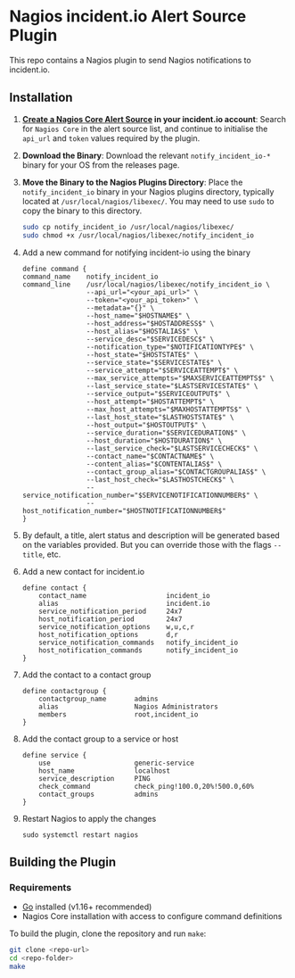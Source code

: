# Nagios incident.io Alert Source Plugin

This repo contains a Nagios plugin to send Nagios notifications to incident.io.

[create-source]: https://app.incident.io/~/alerts/sources/create

## Installation

1. **[Create a Nagios Core Alert Source][create-source] in your incident.io account**:
   Search for `Nagios Core` in the alert source list, and continue to initialise the `api_url` and `token` values required by the plugin.

1. **Download the Binary**:
   Download the relevant `notify_incident_io-*` binary for your OS from the releases page.

1. **Move the Binary to the Nagios Plugins Directory**:
   Place the `notify_incident_io` binary in your Nagios plugins directory, typically located at `/usr/local/nagios/libexec/`. You may need to use `sudo` to copy the binary to this directory.

   ```bash
   sudo cp notify_incident_io /usr/local/nagios/libexec/
   sudo chmod +x /usr/local/nagios/libexec/notify_incident_io

1. Add a new command for notifying incident-io using the binary
    ```
    define command {
    command_name    notify_incident_io
    command_line    /usr/local/nagios/libexec/notify_incident_io \
                    --api_url="<your_api_url>" \
                    --token="<your_api_token>" \
                    --metadata="{}" \
                    --host_name="$HOSTNAME$" \
                    --host_address="$HOSTADDRESS$" \
                    --host_alias="$HOSTALIAS$" \
                    --service_desc="$SERVICEDESC$" \
                    --notification_type="$NOTIFICATIONTYPE$" \
                    --host_state="$HOSTSTATE$" \
                    --service_state="$SERVICESTATE$" \
                    --service_attempt="$SERVICEATTEMPT$" \
                    --max_service_attempts="$MAXSERVICEATTEMPTS$" \
                    --last_service_state="$LASTSERVICESTATE$" \
                    --service_output="$SERVICEOUTPUT$" \
                    --host_attempt="$HOSTATTEMPT$" \
                    --max_host_attempts="$MAXHOSTATTEMPTS$" \
                    --last_host_state="$LASTHOSTSTATE$" \
                    --host_output="$HOSTOUTPUT$" \
                    --service_duration="$SERVICEDURATION$" \
                    --host_duration="$HOSTDURATION$" \
                    --last_service_check="$LASTSERVICECHECK$" \
                    --contact_name="$CONTACTNAME$" \
                    --content_alias="$CONTENTALIAS$" \
                    --contact_group_alias="$CONTACTGROUPALIAS$" \
                    --last_host_check="$LASTHOSTCHECK$" \
                    --service_notification_number="$SERVICENOTIFICATIONNUMBER$" \
                    --host_notification_number="$HOSTNOTIFICATIONNUMBER$"
   }
   ```

1. By default, a title, alert status and description will be generated based on the variables provided. But you can override those with the flags `--title`, etc.
1. Add a new contact for incident.io
    ```
    define contact {
        contact_name                    incident_io
        alias                           incident.io
        service_notification_period     24x7
        host_notification_period        24x7
        service_notification_options    w,u,c,r
        host_notification_options       d,r
        service_notification_commands   notify_incident_io
        host_notification_commands      notify_incident_io
    }
    ```
1. Add the contact to a contact group
    ```
    define contactgroup {
        contactgroup_name       admins
        alias                   Nagios Administrators
        members                 root,incident_io
    }
    ```
1. Add the contact group to a service or host
    ```
    define service {
        use                     generic-service
        host_name               localhost
        service_description     PING
        check_command           check_ping!100.0,20%!500.0,60%
        contact_groups          admins
    }
    ```
1. Restart Nagios to apply the changes
    ```
    sudo systemctl restart nagios
    ```

## Building the Plugin

### Requirements

- [Go](https://golang.org/) installed (v1.16+ recommended)
- Nagios Core installation with access to configure command definitions

To build the plugin, clone the repository and run `make`:

```bash
git clone <repo-url>
cd <repo-folder>
make
